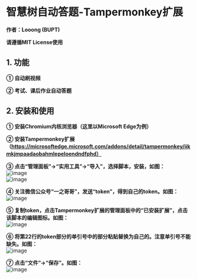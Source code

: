 # 智慧树自动答题-Tampermonkey扩展
  **作者：Looong (BUPT)**  
    
  **请遵循MIT License使用**  

## 1. 功能
   **① 自动刷视频**  
     
   **② 考试、课后作业自动答题**  

## 2. 安装和使用
   **① 安装Chromium内核浏览器（这里以Microsoft Edge为例）**  
     
   **② 安装Tampermonkey扩展（https://microsoftedge.microsoft.com/addons/detail/tampermonkey/iikmkjmpaadaobahmlepeloendndfphd）**  
     
   **③ 点击“管理面板”->“实用工具”->“导入”，选择脚本，安装，如图：**  
   ![image](https://user-images.githubusercontent.com/69568351/228010349-591b5579-6f33-40d8-b53f-d84273b79341.png)  
   ![image](https://user-images.githubusercontent.com/69568351/228011191-660d1d4e-4afc-445f-92f5-192d69d4a6ad.png)  
     
   **④ 关注微信公众号“一之哥哥”，发送“token”，得到自己的token。如图：**  
   ![image](https://user-images.githubusercontent.com/69568351/228010985-9c965dde-dc07-4aeb-9788-ca72bf1a86f1.png)  
     
   **⑤ 复制token，点击Tampermonkey扩展的管理面板中的“已安装扩展”，点击该脚本的编辑图标。如图：**  
   ![image](https://user-images.githubusercontent.com/69568351/228011370-34805492-407e-4d4a-a90d-409a691068d6.png)  
     
   **⑥ 将第22行的token部分的单引号中的部分粘贴替换为自己的。注意单引号不能缺失。如图：**  
   ![image](https://user-images.githubusercontent.com/69568351/228013105-aac904d0-f5f9-4bea-98a8-5f9a4d3ded5e.png)  
     
   **⑦ 点击“文件”->“保存”。如图：**  
   ![image](https://user-images.githubusercontent.com/69568351/228013359-67f38216-8715-4a05-af0b-94288f8ea9be.png)
